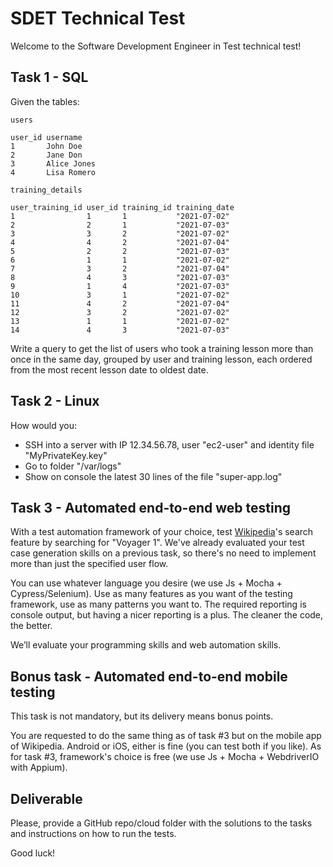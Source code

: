 # SDET Technical Test
Welcome to the Software Development Engineer in Test technical test!

## Task 1 - SQL
Given the tables:

`users`
```
user_id username
1       John Doe
2       Jane Don
3       Alice Jones
4       Lisa Romero
```

`training_details`
```
user_training_id user_id training_id training_date
1                1       1           "2021-07-02"
2                2       1           "2021-07-03"
3                3       2           "2021-07-02"
4                4       2           "2021-07-04"
5                2       2           "2021-07-03"
6                1       1           "2021-07-02"
7                3       2           "2021-07-04"
8                4       3           "2021-07-03"
9                1       4           "2021-07-03"
10               3       1           "2021-07-02"
11               4       2           "2021-07-04"
12               3       2           "2021-07-02"
13               1       1           "2021-07-02"
14               4       3           "2021-07-03"
```
Write a query to get the list of users who took a training lesson more than once in the same day, grouped by user and training lesson, each ordered from the most recent lesson date to oldest date.


## Task 2 - Linux
How would you:
- SSH into a server with IP 12.34.56.78, user "ec2-user" and identity file "MyPrivateKey.key"
- Go to folder "/var/logs"
- Show on console the latest 30 lines of the file "super-app.log"


## Task 3 - Automated end-to-end web testing
With a test automation framework of your choice, test [Wikipedia](https://wikipedia.org)'s search feature by searching for "Voyager 1". We've already evaluated your test case generation skills on a previous task, so there's no need to implement more than just the specified user flow.

You can use whatever language you desire (we use Js + Mocha + Cypress/Selenium). Use as many features as you want of the testing framework, use as many patterns you want to. The required reporting is console output, but having a nicer reporting is a plus. The cleaner the code, the better.

We’ll evaluate your programming skills and web automation skills.

## Bonus task - Automated end-to-end mobile testing
This task is not mandatory, but its delivery means bonus points.

You are requested to do the same thing as of task #3 but on the mobile app of Wikipedia. Android or iOS, either is fine (you can test both if you like). As for task #3, framework's choice is free (we use Js + Mocha + WebdriverIO with Appium).

## Deliverable
Please, provide a GitHub repo/cloud folder with the solutions to the tasks and instructions on how to run the tests.

Good luck!
